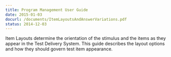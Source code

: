 ```yaml
---
title: Program Management User Guide
date: 2015-01-03
docurl: /documents/ItemLayoutsAndAnswerVariations.pdf
status: 2014-12-03
---
```

Item Layouts determine the orientation of the stimulus and the items as they appear in the Test Delivery System. This guide describes the layout options and how they should govern test item appearance.